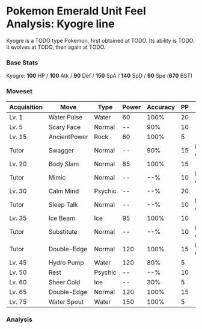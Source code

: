 # Pokemon Emerald Unit Feel Analysis: Kyogre line

Kyogre is a TODO type Pokemon, first obtained at TODO. Its ability is TODO. It evolves at TODO, then again at TODO.

### Base Stats

Kyogre: **100** HP / **100** Atk / **90** Def / **150** SpA / **140** SpD / **90** Spe (**670** BST)

### Moveset

|Acquisition|Move        |Type   |Power|Accuracy|PP |Notes                    |
|---        |---         |---    |---  |---     |---|---                      |
|Lv. 1      |Water Pulse |Water  |60   |100%    |20 |                         |
|Lv. 5      |Scary Face  |Normal |--   |90%     |10 |                         |
|Lv. 15     |AncientPower|Rock   |60   |100%    |5  |                         |
|Tutor      |Swagger     |Normal |--   |90%     |15 |Emerald only             |
|Lv. 20     |Body Slam   |Normal |85   |100%    |15 |                         |
|Tutor      |Mimic       |Normal |--   |--%     |10 |Emerald only             |
|Lv. 30     |Calm Mind   |Psychic|--   |--%     |20 |                         |
|Tutor      |Sleep Talk  |Normal |--   |--%     |10 |Emerald only             |
|Lv. 35     |Ice Beam    |Ice    |95   |100%    |10 |                         |
|Tutor      |Substitute  |Normal |--   |--%     |10 |Emerald only             |
|Tutor      |Double-Edge |Normal |120  |100%    |15 |Emerald only             |
|Lv. 45     |Hydro Pump  |Water  |120  |80%     |5  |                         |
|Lv. 50     |Rest        |Psychic|--   |--%     |10 |                         |
|Lv. 60     |Sheer Cold  |Ice    |--   |30%     |5  |                         |
|Lv. 65     |Double-Edge |Normal |120  |100%    |15 |                         |
|Lv. 75     |Water Spout |Water  |150  |100%    |5  |                         |

### Analysis
